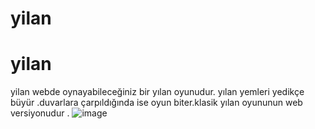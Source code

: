 # yilan
# yilan
yilan webde oynayabileceğiniz bir yılan oyunudur. yılan yemleri yedikçe büyür .duvarlara çarpıldığında ise oyun biter.klasik yılan oyununun web versiyonudur .
![image](https://github.com/nurhanbal/yilan/assets/95723231/79aa1ef6-4422-44c8-b6ee-82c720dbe318)


